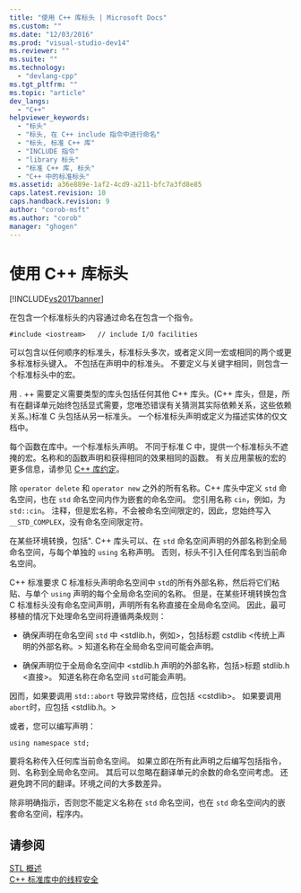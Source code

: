 ```yaml
---
title: "使用 C++ 库标头 | Microsoft Docs"
ms.custom: ""
ms.date: "12/03/2016"
ms.prod: "visual-studio-dev14"
ms.reviewer: ""
ms.suite: ""
ms.technology: 
  - "devlang-cpp"
ms.tgt_pltfrm: ""
ms.topic: "article"
dev_langs: 
  - "C++"
helpviewer_keywords: 
  - "标头"
  - "标头, 在 C++ include 指令中进行命名"
  - "标头, 标准 C++ 库"
  - "INCLUDE 指令"
  - "library 标头"
  - "标准 C++ 库, 标头"
  - "C++ 中的标准标头"
ms.assetid: a36e889e-1af2-4cd9-a211-bfc7a3fd8e85
caps.latest.revision: 10
caps.handback.revision: 9
author: "corob-msft"
ms.author: "corob"
manager: "ghogen"
---
```

# 使用 C++ 库标头
[!INCLUDE[vs2017banner](../assembler/inline/includes/vs2017banner.md)]

在包含一个标准标头的内容通过命名在包含一个指令。  
  
```  
#include <iostream>   // include I/O facilities  
```  
  
 可以包含以任何顺序的标准头，标准标头多次，或者定义同一宏或相同的两个或更多标准标头键入。  不包括在声明中的标准头。  不要定义与关键字相同，则包含一个标准标头中的宏。  
  
 用 . \+\+ 需要定义需要类型的库头包括任何其他 C\+\+ 库头。\(C\+\+ 库头，但是，所有在翻译单元始终包括显式需要，您唯恐错误有关猜测其实际依赖关系，这些依赖关系。\)标准 C 头包括从另一标准头。  一个标准标头声明或定义为描述实体的仅文档中。  
  
 每个函数在库中。一个标准标头声明。  不同于标准 C 中，提供一个标准标头不遮掩的宏。名称和的函数声明和获得相同的效果相同的函数。  有关应用蒙板的宏的更多信息，请参见 [C\+\+ 库约定](../standard-library/cpp-library-conventions.md)。  
  
 除 `operator delete` 和 `operator new` 之外的所有名称。C\+\+ 库头中定义 `std` 命名空间，也在 `std` 命名空间内作为嵌套的命名空间。  您引用名称 `cin`，例如，为 `std::cin`。  注释，但是宏名称，不会被命名空间限定的，因此，您始终写入 `__STD_COMPLEX`，没有命名空间限定符。  
  
 在某些环境转换，包括". C\+\+ 库头可以、在 `std` 命名空间声明的外部名称到全局命名空间，与每个单独的 `using` 名称声明。  否则，标头不引入任何库名到当前命名空间。  
  
 C\+\+ 标准要求 C 标准标头声明命名空间中 `std`的所有外部名称，然后将它们粘贴、与单个 `using` 声明的每个全局命名空间的名称。  但是，在某些环境转换包含 C 标准标头没有命名空间声明，声明所有名称直接在全局命名空间。  因此，最可移植的情况下处理命名空间将遵循两条规则：  
  
-   确保声明在命名空间 `std` 中 \<stdlib.h，例如\>，包括标题 cstdlib \<传统上声明的外部名称。\>  知道名称在全局命名空间可能会声明。  
  
-   确保声明位于全局命名空间中 \<stdlib.h 声明的外部名称，包括\>标题 stdlib.h \<直接\>。  知道名称在命名空间 `std`可能会声明。  
  
 因而，如果要调用 `std::abort` 导致异常终结，应包括 \<cstdlib\>。  如果要调用 `abort`时，应包括 \<stdlib.h。\>  
  
 或者，您可以编写声明：  
  
```  
using namespace std;  
```  
  
 要将名称传入任何库当前命名空间。  如果立即在所有此声明之后编写包括指令，则、名称到全局命名空间。  其后可以忽略在翻译单元的余数的命名空间考虑。  还避免跨不同的翻译。环境之间的大多数差异。  
  
 除非明确指示，否则您不能定义名称在 `std` 命名空间，也在 `std` 命名空间内的嵌套命名空间，程序内。  
  
## 请参阅  
 [STL 概述](../standard-library/cpp-standard-library-overview.md)   
 [C\+\+ 标准库中的线程安全](../standard-library/thread-safety-in-the-cpp-standard-library.md)
